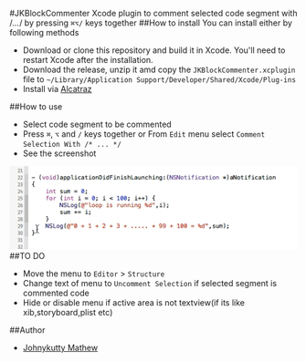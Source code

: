 #JKBlockCommenter
Xcode plugin to comment selected code segment with /*...*/ by pressing `⌘⌥/` keys together
##How to install
You can install either by following methods
* Download or clone this repository and build it in Xcode. You'll need to restart Xcode after the installation.
* Download the release, unzip it amd copy the `JKBlockCommenter.xcplugin` file to `~/Library/Application Support/Developer/Shared/Xcode/Plug-ins`
* Install via [Alcatraz](http://alcatraz.io)

##How to use
* Select code segment to be commented
* Press `⌘`, `⌥` and `/` keys together or  From `Edit` menu select `Comment Selection With /* ... */`
* See the screenshot

![Sreenshot](Demo.gif)
##TO DO
* Move the menu to `Editor` > `Structure`
* Change text of menu to `Uncomment Selection` if selected segment is commented code
* Hide or disable menu if active area is not textview(if its like xib,storyboard,plist etc)

##Author
* [Johnykutty Mathew](mailto:johnykutty.mathew@gmail.com)
